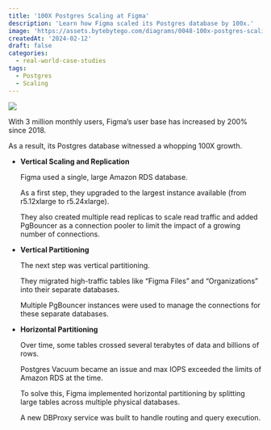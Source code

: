 ```yaml
---
title: '100X Postgres Scaling at Figma'
description: 'Learn how Figma scaled its Postgres database by 100x.'
image: 'https://assets.bytebytego.com/diagrams/0048-100x-postgres-scaling-at-figma.png'
createdAt: '2024-02-12'
draft: false
categories:
  - real-world-case-studies
tags:
  - Postgres
  - Scaling
---
```


![](https://assets.bytebytego.com/diagrams/0048-100x-postgres-scaling-at-figma.png)

With 3 million monthly users, Figma’s user base has increased by 200% since 2018.

As a result, its Postgres database witnessed a whopping 100X growth.

*   **Vertical Scaling and Replication**

    Figma used a single, large Amazon RDS database.

    As a first step, they upgraded to the largest instance available (from r5.12xlarge to r5.24xlarge).

    They also created multiple read replicas to scale read traffic and added PgBouncer as a connection pooler to limit the impact of a growing number of connections.

*   **Vertical Partitioning**

    The next step was vertical partitioning.

    They migrated high-traffic tables like “Figma Files” and “Organizations” into their separate databases.

    Multiple PgBouncer instances were used to manage the connections for these separate databases.

*   **Horizontal Partitioning**

    Over time, some tables crossed several terabytes of data and billions of rows.

    Postgres Vacuum became an issue and max IOPS exceeded the limits of Amazon RDS at the time.

    To solve this, Figma implemented horizontal partitioning by splitting large tables across multiple physical databases.

    A new DBProxy service was built to handle routing and query execution.
